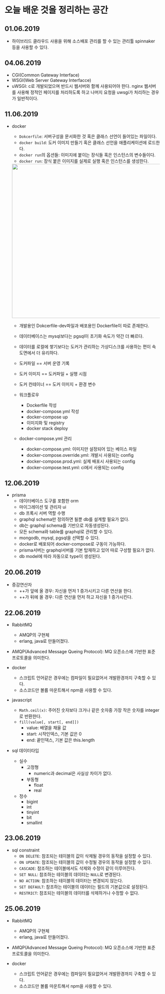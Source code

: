 # 오늘 배운 것을 정리하는 공간

## 01.06.2019

- 하이브리드 클라우드 사용을 위해 소스배포 관리를 할 수 있는 관리툴 spinnaker 등을 사용할 수 있다.

## 04.06.2019

- CGI(Common Gateway Interface)
- WSGI(Web Server Gateway Interfacce)
- uWSGI: c로 개발되었으며 반드시 웹서버와 함께 사용되어야 한다. nginx 웹서버를 사용해 정적인 페이지를 처리하도록 하고 나머지 요청을 uwsgi가 처리하는 경우가 일반적이다.

## 11.06.2019

- docker

  - `Dokcerfile`: 서버구성을 문서화한 것 혹은 클래스 선언이 들어있는 파일이다.
  - `docker build`: 도커 이미지 만들기 혹은 클래스 선언을 애플리케이션에 로드한다.
  - `docker run`의 옵션들: 이미지에 붙이는 장식들 혹은 인스턴스의 변수들이다.
  - `docker run`: 장식 붙은 이미지를 실제로 실행 혹은 인스턴스를 생성한다.

  <img src="http://raccoonyy.github.io/content/images/2017/03/docker-like-as-class-and-instance.png" width="500px">

  - 개발용인 Dokcerfile-dev파일과 배포용인 Dockerfile이 따로 존재한다.
  - 데이터베이스는 mysql보다는 pgsql이 초기화 속도가 약간 더 빠르다.
  - 데이터를 로컬에 쌓기보다는 도커가 관리하는 가상디스크를 사용하는 편이 속도면에서 더 유리하다.

  - 도커파일 == 서버 운영 기록
  - 도커 이미지 == 도커파일 + 실행 시점
  - 도커 컨테이너 == 도커 이미지 + 환경 변수

  - 워크플로우
    - Dockerfile 작성
    - docker-compose.yml 작성
    - docker-compose up
    - 이미지화 및 registry
    - docker stack deploy
  - docker-compose.yml 관리
    - docker-compose.yml: 이미지만 설정되어 있는 베이스 파일
    - docker-compose.override.yml: 개발시 사용되는 config
    - docker-compose.prod.yml: 실제 배포시 사용되는 config
    - docker-compose.test.yml: ci에서 사용되는 config

## 12.06.2019

- prisma
  - 데이터베이스 도구를 포함한 orm
  - 마이그레이션 및 관리자 ui
  - db 프록시 서버 역할 수행
  - graphql schema만 정의하면 될뿐 db를 설계할 필요가 없다.
  - db는 graphql schema를 기반으로 자동생성된다.
  - 모든 schema와 table를 graphql로 관리할 수 있다.
  - mongodb, mysql, pgsql을 선택할 수 있다.
  - docker로 배포되어 docker-compose로 구동이 가능하다.
  - prisma서버는 graphql서버를 기본 탑재하고 있어 따로 구성할 필요가 없다.
  - db model에 따라 자동으로 type이 생성된다.

## 20.06.2019

- 증감연산자
  - ++가 앞에 올 경우: 자신을 먼저 1 증가시키고 다른 연산을 한다.
  - ++가 뒤에 올 경우: 다른 연산을 먼저 하고 자신을 1 증가시킨다.

## 22.06.2019

- RabbitMQ

  - AMQP의 구현체
  - erlang, java로 만들어졌다.

- AMQP(Advanced Message Queing Protocol): MQ 오픈소스에 기반한 표준 프로토콜을 의미한다.

- docker

  - 스크립트 언어같은 경우에는 컴파일이 필요없어서 개발환경까지 구축할 수 있다.
  - 소스코드만 볼륨 마운트해서 npm을 사용할 수 있다.

- javascript

  - `Math.ceil(x)`: 주어진 숫자보다 크거나 같은 숫자중 가장 작은 숫자를 integer로 반환한다.
  - `fill(value[, start[, end]])`
    - value: 배열을 채울 값
    - start: 시작인덱스, 기본 값은 0
    - end: 끝인덱스, 기본 값은 this.length

- sql 데이터타입
  - 실수
    - 고정형
      - numeric과 decimal은 사실상 차이가 없다.
    - 부동형
      - float
      - real
  - 정수
    - bigint
    - int
    - tinyint
    - bit
    - smallint

## 23.06.2019

- sql constraint
  - `ON DELETE`: 참조되는 테이블의 값이 삭제될 경우의 동작을 설정할 수 있다.
  - `ON UPDATE`: 참조되는 테이블의 값이 수정될 경우의 동작을 설정할 수 있다.
  - `CASCADE`: 참조하는 테이블에서도 삭제와 수정이 같이 이루어진다.
  - `SET NULL`: 참조하는 테이블의 데이터는 `NULL`로 변경된다.
  - `NO ACTION`: 참조하는 테이블의 데이터는 변경되지 않는다.
  - `SET DEFAULT`: 참조하는 테이블의 데이터는 필드의 기본값으로 설정된다.
  - `RESTRICT`: 참조되는 테이블의 데이터를 삭제하거나 수정할 수 없다.

## 25.06.2019

- RabbitMQ

  - AMQP의 구현체
  - erlang, java로 만들어졌다.

- AMQP(Advanced Message Queing Protocol): MQ 오픈소스에 기반한 표준 프로토콜을 의미한다.

- docker
  - 스크립트 언어같은 경우에는 컴파일이 필요없어서 개발환경까지 구축할 수 있다.
  - 소스코드만 볼륨 마운트해서 npm을 사용할 수 있다.
